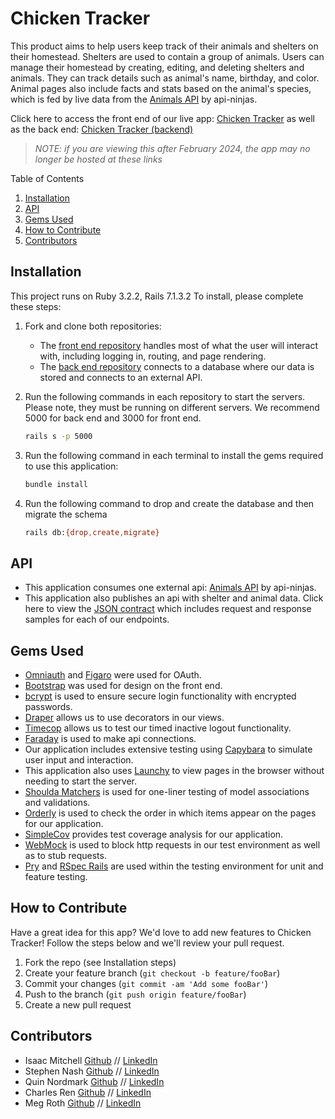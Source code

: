 # Chicken Tracker
This product aims to help users keep track of their animals and shelters on their homestead. Shelters are used to contain a group of animals. Users can manage their homestead by creating, editing, and deleting shelters and animals. They can track details such as animal's name, birthday, and color. Animal pages also include facts and stats based on the animal's species, which is fed by live data from the [Animals API](https://api-ninjas.com/api/animals) by api-ninjas.

Click here to access the front end of our live app: [Chicken Tracker](https://warm-refuge-91806-7859a51228e5.herokuapp.com/) as well as the back end: [Chicken Tracker (backend)](https://hidden-sands-71693-380133048218.herokuapp.com/)
> _NOTE: if you are viewing this after February 2024, the app may no longer be hosted at these links_

Table of Contents
1. [Installation](#Installation)
1. [API](#API)
1. [Gems Used](#Gems-Used)
1. [How to Contribute](#How-to-Contribute)
1. [Contributors](#Contributors)

## Installation
This project runs on Ruby 3.2.2, Rails 7.1.3.2
To install, please complete these steps:

1. Fork and clone both repositories:
    - The [front end repository](https://github.com/tmitchellisaac/chicken_tracker_fe) handles most of what the user will interact with, including logging in, routing, and page rendering.
    - The [back end repository](https://github.com/n0rdie/chicken-tracker-be) connects to a database where our data is stored and connects to an external API.

1. Run the following commands in each repository to start the servers. Please note, they must be running on different servers. We recommend 5000 for back end and 3000 for front end.
    ```sh
    rails s -p 5000
    ```
1. Run the following command in each terminal to install the gems required to use this application:
    ```sh
    bundle install
    ```
1. Run the following command to drop and create the database and then migrate the schema
    ```sh
    rails db:{drop,create,migrate}
    ```

## API
- This application consumes one external api: [Animals API](https://api-ninjas.com/api/animals) by api-ninjas.
- This application also publishes an api with shelter and animal data. Click here to view the [JSON contract](/BackendContract.md) which includes request and response samples for each of our endpoints.

## Gems Used
- [Omniauth](https://github.com/omniauth/omniauth) and [Figaro](https://github.com/laserlemon/figaro) were used for OAuth. 
- [Bootstrap](https://github.com/twbs/bootstrap-rubygem) was used for design on the front end.
- [bcrypt](https://github.com/bcrypt-ruby/bcrypt-ruby) is used to ensure secure login functionality with encrypted passwords.
- [Draper](https://github.com/drapergem/draper) allows us to use decorators in our views.
- [Timecop](https://github.com/travisjeffery/timecop) allows us to test our timed inactive logout functionality.
- [Faraday](https://github.com/lostisland/faraday) is used to make api connections.
- Our application includes extensive testing using [Capybara](https://github.com/teamcapybara/capybara) to simulate user input and interaction.
- This application also uses [Launchy](https://github.com/copiousfreetime/launchy) to view pages in the browser without needing to start the server.
- [Shoulda Matchers](https://github.com/thoughtbot/shoulda-matchers) is used for one-liner testing of model associations and validations.
- [Orderly](https://github.com/jmondo/orderly) is used to check the order in which items appear on the pages for our application.
- [SimpleCov](https://github.com/simplecov-ruby/simplecov) provides test coverage analysis for our application.
- [WebMock](https://github.com/bblimke/webmock) is used to block http requests in our test environment as well as to stub requests.
- [Pry](https://github.com/pry/pry) and [RSpec Rails](https://github.com/rspec/rspec-rails) are used within the testing environment for unit and feature testing.

## How to Contribute

Have a great idea for this app? We'd love to add new features to Chicken Tracker! Follow the steps below and we'll review your pull request.

1. Fork the repo (see Installation steps)
2. Create your feature branch (`git checkout -b feature/fooBar`)
3. Commit your changes (`git commit -am 'Add some fooBar'`)
4. Push to the branch (`git push origin feature/fooBar`)
5. Create a new pull request

## Contributors

- Isaac Mitchell [Github](https://github.com/tmitchellisaac) // [LinkedIn](https://www.linkedin.com/in/tmitchellisaac/)
- Stephen Nash [Github](https://github.com/s2an) // [LinkedIn](https://www.linkedin.com/in/stephen-aa-nash/)
- Quin Nordmark [Github](https://github.com/n0rdie) // [LinkedIn](https://www.linkedin.com/in/quinnordmark/)
- Charles Ren [Github](https://github.com/codeWithRen) // [LinkedIn](https://www.linkedin.com/in/charles-ren-code/)
- Meg Roth [Github](https://github.com/megroth2) // [LinkedIn](https://www.linkedin.com/in/meg-roth/)